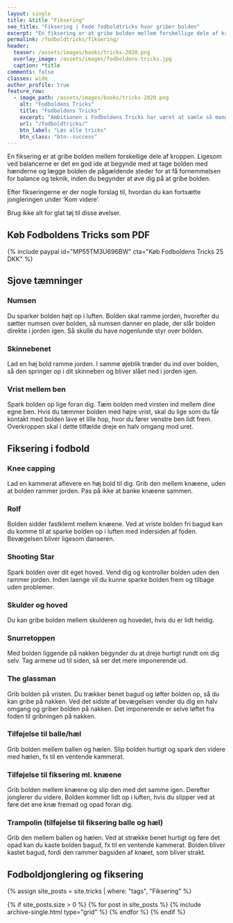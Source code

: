 ```yaml
---
layout: single
title: &title "Fiksering"
seo_title: "Fiksering | Fede fodboldtricks hvor griber bolden"
excerpt: "En fiksering er at gribe bolden mellem forskellige dele af kroppen. Ligesom ved balancerne er det en god ide at begynde med at tage bolden med hænderne og lægge bolden de pågældende steder for at få fornemmelsen for balance og teknik, inden du begynder at øve dig på at gribe bolden."
permalink: /fodboldtricks/fiksering/
header:
  teaser: /assets/images/books/tricks-2020.png
  overlay_image: /assets/images/fodboldens-tricks.jpg
  caption: *title
comments: false
classes: wide
author_profile: true
feature_row:
  - image_path: /assets/images/books/tricks-2020.png
    alt: "Fodboldens Tricks"
    title: "Fodboldens Tricks"
    excerpt: "Ambitionen i Fodboldens Tricks har været at samle så mange tricks, driblinger, finter, finurlige spark som overhovedet muligt. Der er masser at gå i gang med."
    url: "/fodboldtricks/"
    btn_label: "Læs alle tricks"
    btn_class: "btn--success"
---
```


En fiksering er at gribe bolden mellem forskellige dele af kroppen. Ligesom ved balancerne er det en god ide at begynde med at tage bolden med hænderne og lægge bolden de pågældende steder for at få fornemmelsen for balance og teknik, inden du begynder at øve dig på at gribe bolden.

Efter fikseringerne er der nogle forslag til, hvordan du kan fortsætte jongleringen under ‘Kom videre’.

Brug ikke alt for glat tøj til disse øvelser.

<span id="ezoic-pub-video-placeholder-11"></span>

## Køb Fodboldens Tricks som PDF

{% include paypal id="MP55TM3U696BW" cta="Køb Fodboldens Tricks 25 DKK" %}

## Sjove tæmninger

### Numsen

Du sparker bolden højt op i luften. Bolden skal ramme jorden, hvorefter du sætter numsen over bolden, så numsen danner en plade, der slår bolden direkte i jorden igen. Så skulle du have nogenlunde styr over bolden.

### Skinnebenet

Lad en høj bold ramme jorden. I samme øjeblik træder du ind over bolden, så den springer op i dit skinneben og bliver slået ned i jorden igen.

### Vrist mellem ben

Spark bolden op lige foran dig. Tæm bolden med virsten ind mellem dine egne ben. Hvis du tæmmer bolden med højre vrist, skal du lige som du får kontakt med bolden lave et lille hop, hvor du fører venstre ben lidt frem. Overkroppen skal i dette tilfælde dreje en halv omgang mod uret.

## Fiksering i fodbold

### Knee capping

Lad en kammerat aflevere en høj bold til dig. Grib den mellem knæene, uden at bolden rammer jorden. Pas på ikke at banke knæene sammen.

### Rolf

Bolden sidder fastklemt mellem knæene. Ved at vriste bolden fri bagud kan du komme til at sparke bolden op i luften med indersiden af foden. Bevægelsen bliver ligesom danseren.

### Shooting Star

Spark bolden over dit eget hoved. Vend dig og kontroller bolden uden den rammer jorden. Inden laenge vil du kunne sparke bolden frem og tilbage uden problemer.

### Skulder og hoved

Du kan gribe bolden mellem skulderen og hovedet, hvis du er lidt heldig.

### Snurretoppen

Med bolden liggende på nakken begynder du at dreje hurtigt rundt om dig selv. Tag armene ud til siden, så ser det mere imponerende ud.

### The glassman

Grib bolden på vristen. Du trækker benet bagud og løfter bolden op, så du kan gribe på nakken. Ved det sidste af bevægelsen vender du dig en halv omgang og griber bolden på nakken. Det imponerende er selve løftet fra foden til gribningen på nakken.

### Tilføjelse til balle/hæl

Grib bolden mellem ballen og hælen. Slip bolden hurtigt og spark den videre med hælen, fx til en ventende kammerat.

### Tilføjelse til fiksering ml. knæene

Grib bolden mellem knæene og slip den med det samme igen. Derefter jonglerer du videre. Bolden kommer lidt op i luften, hvis du slipper ved at føre det ene knæ fremad og opad foran dig.

### Trampolin (tilføjelse til fiksering balle og hæl)

Grib den mellem ballen og hælen. Ved at strække benet hurtigt og føre det opad kan du kaste bolden bagud, fx til en ventende kammerat. Bolden bliver kastet bagud, fordi den rammer bagsiden af knæet, som bliver strakt.

## Fodboldjonglering og fiksering

{% assign site_posts = site.tricks | where: "tags", "Fiksering" %}

<div class="grid__wrapper">
{% if site_posts.size > 0 %}
  {% for post in site_posts %}
    {% include archive-single.html type="grid" %}
  {% endfor %}
{% endif %}
</div>
